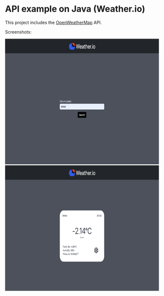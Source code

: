 # API example on Java (Weather.io)
<p>This project includes the <a href="https://openweathermap.org">OpenWeatherMap</a> API.</p>
<p>Screenshots:</p>
<img src="github/Search.png" width="720" height="412" alt="Search page">
<img src="github/WeatherResults.png" width="720" height="412" alt="Results page">
